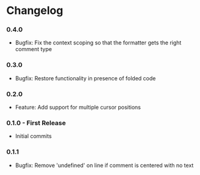 # Changelog

### 0.4.0
* Bugfix: Fix the context scoping so that the formatter gets the right comment type

### 0.3.0
* Bugfix: Restore functionality in presence of folded code

### 0.2.0
* Feature: Add support for multiple cursor positions

### 0.1.0 - First Release
* Initial commits

### 0.1.1
* Bugfix: Remove 'undefined' on line if comment is centered with no text
